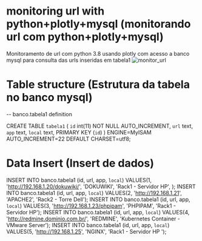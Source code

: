 # monitoring url with python+plotly+mysql (monitorando url com python+plotly+mysql)
Monitoramento de url com python 3.8 usando plotly com acesso a banco mysql para consulta das urls inseridas em tabela1
![monitor_url](https://user-images.githubusercontent.com/70037523/182167871-25368d5e-56df-4df5-a749-664d14aa3791.png)


# Table structure (Estrutura da tabela no banco mysql)
-- banco.tabela1 definition

CREATE TABLE `tabela1` (
  `id` int(11) NOT NULL AUTO_INCREMENT,
  `url` text,
  `app` text,
  `local` text,
  PRIMARY KEY (`id`)
) ENGINE=MyISAM AUTO_INCREMENT=22 DEFAULT CHARSET=utf8;

# Data Insert (Insert de dados)
INSERT INTO banco.tabela1
(id, url, app, `local`)
VALUES(1, 'http://192.168.1.20/dokuwiki/', 'DOKUWIKI', 'Rack1 - Servidor HP', );
INSERT INTO banco.tabela1
(id, url, app, `local`)
VALUES(2, 'http://192.168.1.21', 'APACHE2', 'Rack2 - Torre Dell');
INSERT INTO banco.tabela1
(id, url, app, `local`)
VALUES(3, 'http://192.168.1.23/phpipam', 'PHPIPAM', 'Rack1 - Servidor HP');
INSERT INTO banco.tabela1
(id, url, app, `local`)
VALUES(4, 'http://redmine.dominio.com.br/', 'REDMINE', 'Kubernetes Container - VMware Server');
INSERT INTO banco.tabela1
(id, url, app, `local`)
VALUES(5, 'http://192.168.1.25', 'NGINX', 'Rack1 - Servidor HP ');
